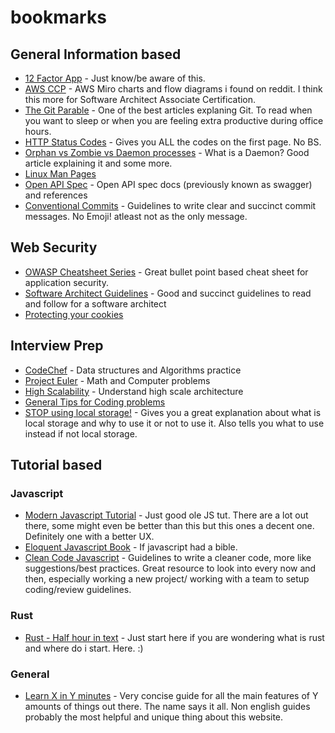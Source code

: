 # bookmarks


## General Information based
- [12 Factor App](https://12factor.net/) - Just know/be aware of this.
- [AWS CCP](https://miro.com/app/board/o9J_koXQP3U=/) - AWS Miro charts and flow diagrams i found on reddit. I think this more for Software Architect Associate Certification.
- [The Git Parable](https://tom.preston-werner.com/2009/05/19/the-git-parable.html) - One of the best articles explaning Git. To read when you want to sleep or when you are feeling extra productive during office hours.
- [HTTP Status Codes](https://httpstatuses.com/) - Gives you ALL the codes on the first page. No BS.
- [Orphan vs Zombie vs Daemon processes](https://www.gmarik.info/blog/2012/orphan-vs-zombie-vs-daemon-processes/) - What is a Daemon? Good article explaining it and some more.
- [Linux Man Pages](https://linux.die.net/man/)
- [Open API Spec](http://spec.openapis.org/oas/v3.0.3) - Open API spec docs (previously known as swagger) and references
- [Conventional Commits](https://www.conventionalcommits.org/en/v1.0.0/) - Guidelines to write clear and succinct commit messages. No Emoji! atleast not as the only message.

## Web Security
- [OWASP Cheatsheet Series](https://12factor.net/) - Great bullet point based cheat sheet for application security.
- [Software Architect Guidelines](https://github.com/justinamiller/SoftwareArchitect) - Good and succinct guidelines to read and follow for a software architect
- [Protecting your cookies](https://blog.codinghorror.com/protecting-your-cookies-httponly/)

## Interview Prep
- [CodeChef](https://www.codechef.com/) - Data structures and Algorithms practice
- [Project Euler](https://projecteuler.net/) - Math and Computer problems
- [High Scalability](http://highscalability.com/blog/category/example) - Understand high scale architecture
- [General Tips for Coding problems](https://drive.google.com/file/d/1GYs37ObRkRSkUOxPYCX9FjUJYwYwFhyx/view?usp=sharing)
- [STOP using local storage!](https://www.rdegges.com/2018/please-stop-using-local-storage/) - Gives you a great explanation about what is local storage and why to use it or not to use it. Also tells you what to use instead if not local storage. 

## Tutorial based
### Javascript
- [Modern Javascript Tutorial](https://javascript.info/) - Just good ole JS tut. There are a lot out there, some might even be better than this but this ones a decent one. Definitely one with a better UX.
- [Eloquent Javascript Book](https://eloquentjavascript.net/) - If javascript had a bible.
- [Clean Code Javascript](https://github.com/ryanmcdermott/clean-code-javascript#variables) - Guidelines to write a cleaner code, more like suggestions/best practices. Great resource to look into every now and then, especially working a new project/ working with a team to setup coding/review guidelines.

### Rust
- [Rust - Half hour in text](https://fasterthanli.me/articles/a-half-hour-to-learn-rust) - Just start here if you are wondering what is rust and where do i start. Here. :)

### General
- [Learn X in Y minutes](https://learnxinyminutes.com/) - Very concise guide for all the main features of Y amounts of things out there. The name says it all. Non english guides probably the most helpful and unique thing about this website.
